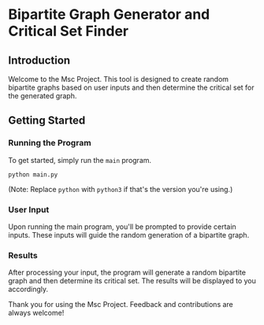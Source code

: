 # Bipartite Graph Generator and Critical Set Finder

## Introduction
Welcome to the Msc Project. This tool is designed to create random bipartite graphs based on user inputs and then determine the critical set for the generated graph.

## Getting Started

### Running the Program
To get started, simply run the `main` program. 

```
python main.py
```

(Note: Replace `python` with `python3` if that's the version you're using.)

### User Input
Upon running the main program, you'll be prompted to provide certain inputs. These inputs will guide the random generation of a bipartite graph.

### Results
After processing your input, the program will generate a random bipartite graph and then determine its critical set. The results will be displayed to you accordingly.

Thank you for using the Msc Project. Feedback and contributions are always welcome!
